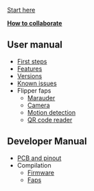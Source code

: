 [Start here](Home)

[**How to collaborate**](How-to-collaborate)
## User manual
* [First steps](First-steps)
* [Features](Features)
* [Versions](Versions)
* [Known issues](Known-issues)
* Flipper faps
   * [Marauder](Marauder)
   * [Camera](Camera)
   * [Motion detection](Motion-detection)
   * [QR code reader](QR-code-reader)

## Developer Manual
* [PCB and pinout](PCB-and-pinout)
* Compilation
    * [Firmware](Compilation-of-the-firmware)
    * [Faps](Compilation-of-the-faps)